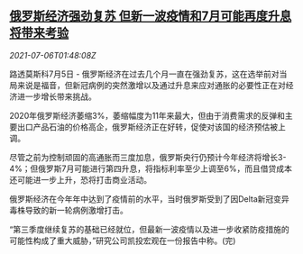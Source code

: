 <!--1625536862000-->
[俄罗斯经济强劲复苏 但新一波疫情和7月可能再度升息将带来考验](https://cn.reuters.com/article/russia-economy-recovery-covid-0706-idCNKCS2EC03X)
------

<div><i>2021-07-06T01:48:08Z</i></div><p>路透莫斯科7月5日 - 俄罗斯经济在过去几个月一直在强劲复苏，这在选举前对当局来说是福音，但新冠病例的突然激增以及通过升息来应对通胀的必要性正在对经济进一步增长带来挑战。</p><p>2020年俄罗斯经济萎缩3%，萎缩幅度为11年来最大，但由于消费需求的反弹和主要出口产品石油的价格高企，俄罗斯经济正在好转，促使对该国的经济预估被上调。</p><p>尽管之前为控制顽固的高通胀而三度加息，俄罗斯央行仍预计今年经济将增长3-4%；但俄罗斯7月可能进行第四升息，将指标利率至少上调至6%，而且借贷成本还可能进一步上升，恐将打击商业活动。</p><p>俄罗斯经济在今年年中达到了疫情前的水平，当时俄罗斯受到了因Delta新冠变异毒株导致的新一轮病例激增打击。</p><p>“第三季度继续复苏的基础已经就位，但最新一波疫情以及进一步收紧防疫措施的可能性构成了重大威胁，”研究公司凯投宏观在一份报告中称。(完)</p>

